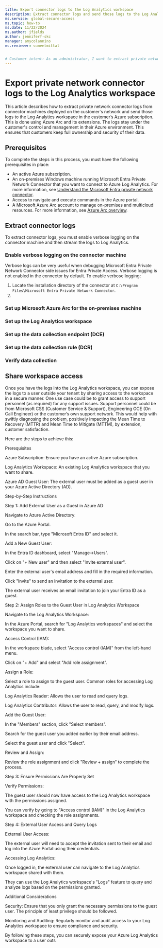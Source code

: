 ```yaml
---
title: Export connector logs to the Log Analytics workspace
description: Extract connector logs and send those logs to the Log Analytics workspace in the customer’s Azure subscription.
ms.service: global-secure-access
ms.topic: how-to
ms.date: 11/22/2024
ms.author: jfields
author: jenniferf-skc
manager: amycolannino
ms.reviewer: sumeetmittal


# Customer intent: As an administrator, I want to extract private network connector logs from on-premises connector machines deployed on the customer's network and send those logs to the Log Analytics workspace in the customer’s Azure subscription.
---
```

# Export private network connector logs to the Log Analytics workspace

This article describes how to extract private network connector logs from connector machines deployed on the customer's network and send those logs to the Log Analytics workspace in the customer’s Azure subscription. This is done using Azure Arc and its extensions. The logs stay under the customer's control and management in their Azure environment. This ensures that customers keep full ownership and security of their data.

## Prerequisites

To complete the steps in this process, you must have the following prerequisites in place:

- An active Azure subscription.
- An on-premises Windows machine running Microsoft Entra Private Network Connector that you want to connect to Azure Log Analytics. For more information, see [Understand the Microsoft Entra private network connector](concept-connectors.md). 
- Access to navigate and execute commands in the Azure portal. 
- A Microsoft Azure Arc account to manage on-premises and multicloud resources. For more information, see [Azure Arc overview](/azure/azure-arc/overview).

## Extract connector logs
To extract connector logs, you must enable verbose logging on the connector machine and then stream the logs to Log Analytics.

### Enable verbose logging on the connector machine
Verbose logs can be very useful when debugging Microsoft Entra Private Network Connector side issues for Entra Private Access. Verbose logging is not enabled in the connector by default. To enable verbose logging:

1. Locate the installation directory of the connector at `C:\Program Files\Microsoft Entra Private Network Connector`.
2. 

### Set up Microsoft Azure Arc for the on-premises machine


### Set up the Log Analytics workspace


### Set up the data collection endpoint (DCE)


### Set up the data collection rule (DCR)


### Verify data collection



## Share workspace access
Once you have the logs into the Log Analytics workspace, you can expose the logs to a user outside your tenant by sharing access to the workspace in a secure manner. One use case could be to grant access to support personnel (as required) for any support issues. Support personnel could be from Microsoft CSS (Customer Service & Support), Engineering OCE (On Call Engineer) or the customer’s own support network. This would help with swiftly diagnosing the problem, positively impacting the Mean Time to Recovery (MTTR) and Mean Time to Mitigate (MTTM), by extension, customer satisfaction. 
 
Here are the steps to achieve this: 

Prerequisites 

Azure Subscription: Ensure you have an active Azure subscription. 

Log Analytics Workspace: An existing Log Analytics workspace that you want to share. 

Azure AD Guest User: The external user must be added as a guest user in your Azure Active Directory (AD). 

Step-by-Step Instructions 

Step 1: Add External User as a Guest in Azure AD 

Navigate to Azure Active Directory: 

Go to the Azure Portal. 

In the search bar, type "Microsoft Entra ID" and select it. 

Add a New Guest User: 

In the Entra ID dashboard, select "Manage->Users". 

Click on "+ New user" and then select "Invite external user". 

Enter the external user's email address and fill in the required information. 

Click "Invite" to send an invitation to the external user. 

The external user receives an email invitation to join your Entra ID as a guest. 

Step 2: Assign Roles to the Guest User in Log Analytics Workspace 

Navigate to the Log Analytics Workspace: 

In the Azure Portal, search for "Log Analytics workspaces" and select the workspace you want to share. 

Access Control (IAM): 

In the workspace blade, select "Access control (IAM)" from the left-hand menu. 

Click on "+ Add" and select "Add role assignment". 

Assign a Role: 

Select a role to assign to the guest user. Common roles for accessing Log Analytics include: 

Log Analytics Reader: Allows the user to read and query logs. 

Log Analytics Contributor: Allows the user to read, query, and modify logs. 

Add the Guest User: 

In the "Members" section, click "Select members". 

Search for the guest user you added earlier by their email address. 

Select the guest user and click "Select". 

Review and Assign: 

Review the role assignment and click "Review + assign" to complete the process. 

Step 3: Ensure Permissions Are Properly Set 

Verify Permissions: 

The guest user should now have access to the Log Analytics workspace with the permissions assigned. 

You can verify by going to "Access control (IAM)" in the Log Analytics workspace and checking the role assignments. 

Step 4: External User Access and Query Logs 

External User Access: 

The external user will need to accept the invitation sent to their email and log into the Azure Portal using their credentials. 

Accessing Log Analytics: 

Once logged in, the external user can navigate to the Log Analytics workspace shared with them. 

They can use the Log Analytics workspace's "Logs" feature to query and analyze logs based on the permissions granted. 

Additional Considerations 

Security: Ensure that you only grant the necessary permissions to the guest user. The principle of least privilege should be followed. 

Monitoring and Auditing: Regularly monitor and audit access to your Log Analytics workspace to ensure compliance and security. 

By following these steps, you can securely expose your Azure Log Analytics workspace to a user outs